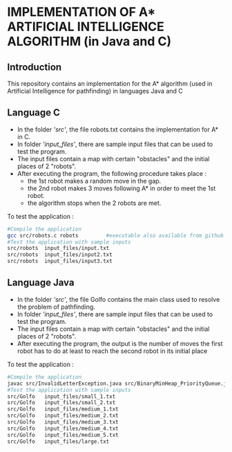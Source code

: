 

IMPLEMENTATION OF A* ARTIFICIAL INTELLIGENCE ALGORITHM (in Java and C)
======================================================================

Introduction
----------------------------------------------------------------------
This repository contains an implementation for the A* algorithm (used in Artificial Intelligence for pathfinding) in languages Java and C

Language C
---------------------------------------------------------------------------------------------------
* In the folder *'src'*, the file robots.txt contains the implementation for A* in C.
* In folder *'input_files'*, there are sample input files that can be used to test the program.
* The input files contain a map with certain "obstacles" and the initial places of 2 "robots".
* After executing the program, the following procedure takes place :
	- the 1st robot makes a random move in the gap.
	- the 2nd robot makes 3 moves following A* in order to meet the 1st robot.
	- the algorithm stops when the 2 robots are met.

To test the application :
```sh
#Compile the application
gcc src/robots.c robots			#executable also available from github as release
#Test the application with sample inputs
src/robots	input_files/input.txt
src/robots 	input_files/input2.txt
src/robots	input_files/input3.txt
```

Language Java
------------------------------------------------------------------------------------------------

* In the folder *'src'*, the file Golfo contains the main class used to resolve the problem of pathfinding.
* In folder *'input_files'*, there are sample input files that can be used to test the program.
* The input files contain a map with certain "obstacles" and the initial places of 2 "robots".
* After executing the program, the output is the number of moves the first robot has to do at least to reach the second robot in its initial place

To test the application :
```sh
#Compile the application
javac src/InvalidLetterException.java src/BinaryMinHeap_PriorityQueue.java src/Golfo.java 
#Test the application with sample inputs
src/Golfo	input_files/small_1.txt
src/Golfo 	input_files/small_2.txt
src/Golfo	input_files/medium_1.txt
src/Golfo	input_files/medium_2.txt
src/Golfo	input_files/medium_3.txt
src/Golfo	input_files/medium_4.txt
src/Golfo	input_files/medium_5.txt
src/Golfo	input_files/large.txt
```
